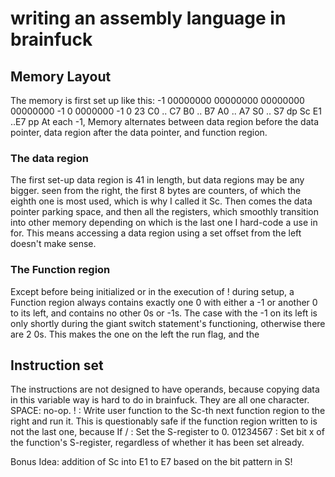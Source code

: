 # writing an assembly language in brainfuck

## Memory Layout
The memory is first set up like this:
-1 00000000 00000000 00000000 00000000 -1 0  0000000 -1 0 23 
   C0 .. C7 B0 .. B7 A0 .. A7 S0 .. S7 dp Sc E1 ..E7    pp
At each -1, Memory alternates between 
data region before the data pointer,
data region after the data pointer,
and function region. 
### The data region
The first set-up data region is 41 in length, but data regions may be any bigger.
seen from the right, the first 8 bytes are counters, of which the eighth one is most used, which is why I called it Sc.
Then comes the data pointer parking space, 
and then all the registers, which smoothly transition into other memory depending on which is the last one I hard-code a use in for.
This means accessing a data region using a set offset from the left doesn't make sense.
### The Function region
Except before being initialized or in the execution of ! during setup, a Function region always contains exactly one 0 with either a -1 or another 0 to its left, 
and contains no other 0s or -1s. The case with the -1 on its left is only shortly during the giant switch statement's functioning, otherwise there are 2 0s.
This makes the one on the left the run flag, and the
## Instruction set
The instructions are not designed to have operands, because copying data in this variable way is hard to do in brainfuck.
They are all one character.
SPACE: no-op.
! : Write user function to the Sc-th next function region to the right and run it.
   This is questionably safe if the function region written to is not the last one, because 
   If 
/ : Set the S-register to 0.
01234567 : Set bit x of the function's S-register, regardless of whether it has been set already.

Bonus Idea: addition of Sc into E1 to E7 based on the bit pattern in S!